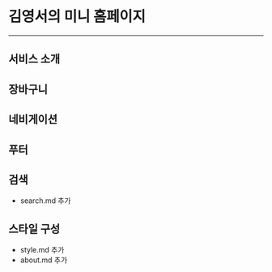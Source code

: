# 김영서의 미니 홈페이지
---

## 서비스 소개
## 장바구니
## 네비게이션
## 푸터
## 검색
- search.md 추가

## 스타일 구성
- style.md 추가
- about.md 추가